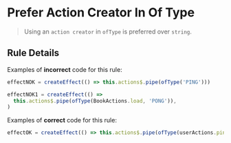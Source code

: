 # Prefer Action Creator In Of Type

> Using an `action creator` in `ofType` is preferred over `string`.

## Rule Details

Examples of **incorrect** code for this rule:

```ts
effectNOK = createEffect(() => this.actions$.pipe(ofType('PING')))

effectNOK1 = createEffect(() =>
  this.actions$.pipe(ofType(BookActions.load, 'PONG')),
)
```

Examples of **correct** code for this rule:

```ts
effectOK = createEffect(() => this.actions$.pipe(ofType(userActions.ping.type)))
```
